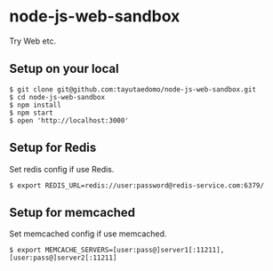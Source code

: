 # node-js-web-sandbox
Try Web etc.


## Setup on your local
```
$ git clone git@github.com:tayutaedomo/node-js-web-sandbox.git
$ cd node-js-web-sandbox
$ npm install
$ npm start
$ open 'http://localhost:3000'
```


## Setup for Redis
Set redis config if use Redis.
```
$ export REDIS_URL=redis://user:password@redis-service.com:6379/
```

## Setup for memcached
Set memcached config if use memcached.
```
$ export MEMCACHE_SERVERS=[user:pass@]server1[:11211],[user:pass@]server2[:11211]
```
